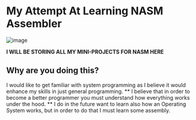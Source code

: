 # My Attempt At Learning NASM Assembler

![image](https://github.com/user-attachments/assets/6809efd8-d65a-41c6-ab96-13f39d19faf7)

<a>
<b> I WILL BE STORING ALL MY MINI-PROJECTS FOR NASM HERE </b>
</a>

## Why are you doing this?
<p>
  <a>I would like to get familiar with system programming as I believe it would enhance my skills in just general programming.</a>
  ** I believe that in order to become a better programmer you must understand how everything works under the hood. **  
  <a>I do in the future want to learn also how an Operating System works, but in order to do that I must learn some assembly.</a>
</p>
